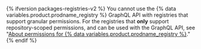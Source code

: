 {% ifversion packages-registries-v2 %}
You cannot use the {% data variables.product.prodname_registry %} GraphQL API with registries that support granular permissions. For the registries that **only** support repository-scoped permissions, and can be used with the GraphQL API, see "[About permissions for {% data variables.product.prodname_registry %}](/packages/learn-github-packages/about-permissions-for-github-packages#permissions-for-repository-scoped-packages)."
{% endif %}
